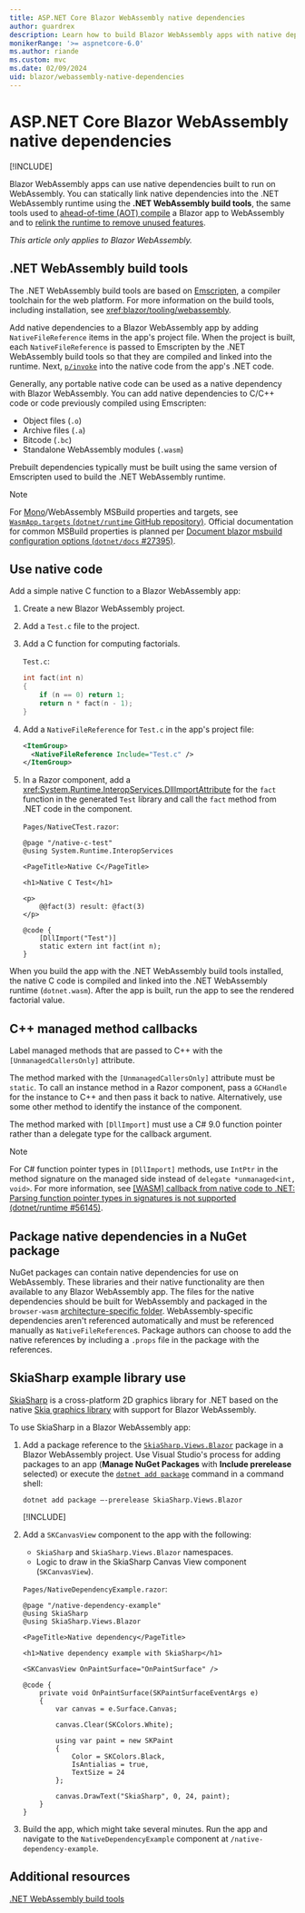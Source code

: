 ```yaml
---
title: ASP.NET Core Blazor WebAssembly native dependencies
author: guardrex
description: Learn how to build Blazor WebAssembly apps with native dependencies built to run on WebAssembly in the browser.
monikerRange: '>= aspnetcore-6.0'
ms.author: riande
ms.custom: mvc
ms.date: 02/09/2024
uid: blazor/webassembly-native-dependencies
---
```

# ASP.NET Core Blazor WebAssembly native dependencies

[!INCLUDE[](~/includes/not-latest-version.md)]

Blazor WebAssembly apps can use native dependencies built to run on WebAssembly. You can statically link native dependencies into the .NET WebAssembly runtime using the **.NET WebAssembly build tools**, the same tools used to [ahead-of-time (AOT) compile](xref:blazor/tooling/webassembly#ahead-of-time-aot-compilation) a Blazor app to WebAssembly and to [relink the runtime to remove unused features](xref:blazor/tooling/webassembly#runtime-relinking).

*This article only applies to Blazor WebAssembly.*

## .NET WebAssembly build tools

The .NET WebAssembly build tools are based on [Emscripten](https://emscripten.org/), a compiler toolchain for the web platform. For more information on the build tools, including installation, see <xref:blazor/tooling/webassembly>.

Add native dependencies to a Blazor WebAssembly app by adding `NativeFileReference` items in the app's project file. When the project is built, each `NativeFileReference` is passed to Emscripten by the .NET WebAssembly build tools so that they are compiled and linked into the runtime. Next, [`p/invoke`](/dotnet/standard/native-interop/pinvoke) into the native code from the app's .NET code.

Generally, any portable native code can be used as a native dependency with Blazor WebAssembly. You can add native dependencies to C/C++ code or code previously compiled using Emscripten:

* Object files (`.o`)
* Archive files (`.a`)
* Bitcode (`.bc`)
* Standalone WebAssembly modules (`.wasm`)

Prebuilt dependencies typically must be built using the same version of Emscripten used to build the .NET WebAssembly runtime.

> [!NOTE]
> For [Mono](https://github.com/mono/mono)/WebAssembly MSBuild properties and targets, see [`WasmApp.targets` (`dotnet/runtime` GitHub repository)](https://github.com/dotnet/runtime/blob/main/src/mono/wasm/build/WasmApp.Common.targets). Official documentation for common MSBuild properties is planned per [Document blazor msbuild configuration options (`dotnet/docs` #27395)](https://github.com/dotnet/docs/issues/27395).

## Use native code

Add a simple native C function to a Blazor WebAssembly app:

1. Create a new Blazor WebAssembly project.
1. Add a `Test.c` file to the project.
1. Add a C function for computing factorials.

   `Test.c`:

   ```c
   int fact(int n)
   {
       if (n == 0) return 1;
       return n * fact(n - 1);
   }
   ```

1. Add a `NativeFileReference` for `Test.c` in the app's project file:

   ```xml
   <ItemGroup>
     <NativeFileReference Include="Test.c" />
   </ItemGroup>
   ```

1. In a Razor component, add a <xref:System.Runtime.InteropServices.DllImportAttribute> for the `fact` function in the generated `Test` library and call the `fact` method from .NET code in the component.

   `Pages/NativeCTest.razor`:

   ```razor
   @page "/native-c-test"
   @using System.Runtime.InteropServices

   <PageTitle>Native C</PageTitle>

   <h1>Native C Test</h1>

   <p>
       @@fact(3) result: @fact(3)
   </p>

   @code {
       [DllImport("Test")]
       static extern int fact(int n);
   }
   ```

When you build the app with the .NET WebAssembly build tools installed, the native C code is compiled and linked into the .NET WebAssembly runtime (`dotnet.wasm`). After the app is built, run the app to see the rendered factorial value.

## C++ managed method callbacks

Label managed methods that are passed to C++ with the `[UnmanagedCallersOnly]` attribute.

The method marked with the `[UnmanagedCallersOnly]` attribute must be `static`. To call an instance method in a Razor component, pass a `GCHandle` for the instance to C++ and then pass it back to native. Alternatively, use some other method to identify the instance of the component.

The method marked with `[DllImport]` must use a C# 9.0 function pointer rather than a delegate type for the callback argument.

> [!NOTE]
> For C# function pointer types in `[DllImport]` methods, use `IntPtr` in the method signature on the managed side instead of `delegate *unmanaged<int, void>`. For more information, see [[WASM] callback from native code to .NET: Parsing function pointer types in signatures is not supported (dotnet/runtime #56145)](https://github.com/dotnet/runtime/issues/56145).

## Package native dependencies in a NuGet package

NuGet packages can contain native dependencies for use on WebAssembly. These libraries and their native functionality are then available to any Blazor WebAssembly app. The files for the native dependencies should be built for WebAssembly and packaged in the `browser-wasm` [architecture-specific folder](/nuget/create-packages/supporting-multiple-target-frameworks#architecture-specific-folders). WebAssembly-specific dependencies aren't referenced automatically and must be referenced manually as `NativeFileReference`s. Package authors can choose to add the native references by including a `.props` file in the package with the references.

## SkiaSharp example library use

[SkiaSharp](https://github.com/mono/SkiaSharp) is a cross-platform 2D graphics library for .NET based on the native [Skia graphics library](https://skia.org/) with support for Blazor WebAssembly.

To use SkiaSharp in a Blazor WebAssembly app:

1. Add a package reference to the [`SkiaSharp.Views.Blazor`](https://www.nuget.org/packages/SkiaSharp.Views.Blazor) package in a Blazor WebAssembly project. Use Visual Studio's process for adding packages to an app (**Manage NuGet Packages** with **Include prerelease** selected) or execute the [`dotnet add package`](/dotnet/core/tools/dotnet-add-package) command in a command shell:

   ```dotnetcli
   dotnet add package –-prerelease SkiaSharp.Views.Blazor
   ```

   [!INCLUDE[](~/includes/package-reference.md)]

1. Add a `SKCanvasView` component to the app with the following:

   * `SkiaSharp` and `SkiaSharp.Views.Blazor` namespaces.
   * Logic to draw in the SkiaSharp Canvas View component (`SKCanvasView`).

   `Pages/NativeDependencyExample.razor`:

   ```razor
   @page "/native-dependency-example"
   @using SkiaSharp
   @using SkiaSharp.Views.Blazor

   <PageTitle>Native dependency</PageTitle>

   <h1>Native dependency example with SkiaSharp</h1>

   <SKCanvasView OnPaintSurface="OnPaintSurface" />

   @code {
       private void OnPaintSurface(SKPaintSurfaceEventArgs e)
       {
           var canvas = e.Surface.Canvas;

           canvas.Clear(SKColors.White);

           using var paint = new SKPaint
           {
               Color = SKColors.Black,
               IsAntialias = true,
               TextSize = 24
           };

           canvas.DrawText("SkiaSharp", 0, 24, paint);
       }
   }
   ```

1. Build the app, which might take several minutes. Run the app and navigate to the `NativeDependencyExample` component at `/native-dependency-example`.

## Additional resources

[.NET WebAssembly build tools](xref:blazor/tooling/webassembly)
